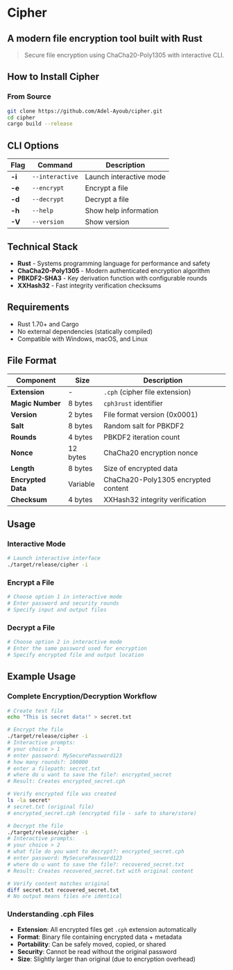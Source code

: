 # Cipher
## A modern file encryption tool built with Rust
> Secure file encryption using ChaCha20-Poly1305 with interactive CLI.

## How to Install Cipher
### From Source
```bash
git clone https://github.com/Adel-Ayoub/cipher.git
cd cipher
cargo build --release
```

## CLI Options
| Flag | Command | Description |
| ---- | ------- | ----------- |
| **-i** | `--interactive` | Launch interactive mode |
| **-e** | `--encrypt` | Encrypt a file |
| **-d** | `--decrypt` | Decrypt a file |
| **-h** | `--help` | Show help information |
| **-V** | `--version` | Show version |

## Technical Stack
- **Rust** - Systems programming language for performance and safety
- **ChaCha20-Poly1305** - Modern authenticated encryption algorithm
- **PBKDF2-SHA3** - Key derivation function with configurable rounds
- **XXHash32** - Fast integrity verification checksums

## Requirements
- Rust 1.70+ and Cargo
- No external dependencies (statically compiled)
- Compatible with Windows, macOS, and Linux

## File Format
| Component | Size | Description |
| --------- | ---- | ----------- |
| **Extension** | - | `.cph` (cipher file extension) |
| **Magic Number** | 8 bytes | `cph3rust` identifier |
| **Version** | 2 bytes | File format version (0x0001) |
| **Salt** | 8 bytes | Random salt for PBKDF2 |
| **Rounds** | 4 bytes | PBKDF2 iteration count |
| **Nonce** | 12 bytes | ChaCha20 encryption nonce |
| **Length** | 8 bytes | Size of encrypted data |
| **Encrypted Data** | Variable | ChaCha20-Poly1305 encrypted content |
| **Checksum** | 4 bytes | XXHash32 integrity verification |

## Usage
### Interactive Mode
```bash
# Launch interactive interface
./target/release/cipher -i
```

### Encrypt a File
```bash
# Choose option 1 in interactive mode
# Enter password and security rounds
# Specify input and output files
```

### Decrypt a File
```bash
# Choose option 2 in interactive mode
# Enter the same password used for encryption
# Specify encrypted file and output location
```

## Example Usage

### Complete Encryption/Decryption Workflow
```bash
# Create test file
echo "This is secret data!" > secret.txt
```

```bash
# Encrypt the file
./target/release/cipher -i
# Interactive prompts:
# your choice > 1
# enter password: MySecurePassword123
# how many rounds?: 100000
# enter a filepath: secret.txt
# where do u want to save the file?: encrypted_secret
# Result: Creates encrypted_secret.cph
```

```bash
# Verify encrypted file was created
ls -la secret*
# secret.txt (original file)
# encrypted_secret.cph (encrypted file - safe to share/store)
```

```bash
# Decrypt the file
./target/release/cipher -i
# Interactive prompts:
# your choice > 2
# what file do you want to decrypt?: encrypted_secret.cph
# enter password: MySecurePassword123
# where do u want to save the file?: recovered_secret.txt
# Result: Creates recovered_secret.txt with original content
```

```bash
# Verify content matches original
diff secret.txt recovered_secret.txt
# No output means files are identical
```

### Understanding .cph Files
- **Extension**: All encrypted files get `.cph` extension automatically
- **Format**: Binary file containing encrypted data + metadata
- **Portability**: Can be safely moved, copied, or shared
- **Security**: Cannot be read without the original password
- **Size**: Slightly larger than original (due to encryption overhead)
